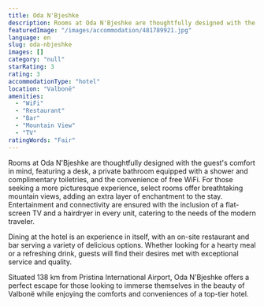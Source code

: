```yaml
---
title: Oda N'Bjeshke
description: Rooms at Oda N'Bjeshke are thoughtfully designed with the guest's comfort in mind, featuring a desk, a private bathroom equipped with a shower and complimentary
featuredImage: "/images/accommodation/481789921.jpg"
language: en
slug: oda-nbjeshke
images: []
category: "null"
starRating: 3
rating: 3
accommodationType: "hotel"
location: "Valbonë"
amenities:
  - "WiFi"
  - "Restaurant"
  - "Bar"
  - "Mountain View"
  - "TV"
ratingWords: "Fair"
---
```


Rooms at Oda N'Bjeshke are thoughtfully designed with the guest's comfort in mind, featuring a desk, a private bathroom equipped with a shower and complimentary toiletries, and the convenience of free WiFi. For those seeking a more picturesque experience, select rooms offer breathtaking mountain views, adding an extra layer of enchantment to the stay. Entertainment and connectivity are ensured with the inclusion of a flat-screen TV and a hairdryer in every unit, catering to the needs of the modern traveler.

Dining at the hotel is an experience in itself, with an on-site restaurant and bar serving a variety of delicious options. Whether looking for a hearty meal or a refreshing drink, guests will find their desires met with exceptional service and quality.

Situated 138 km from Pristina International Airport, Oda N'Bjeshke offers a perfect escape for those looking to immerse themselves in the beauty of Valbonë while enjoying the comforts and conveniences of a top-tier hotel.

